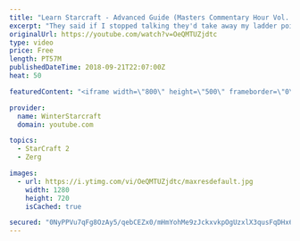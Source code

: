 ```yaml
---
title: "Learn Starcraft - Advanced Guide (Masters Commentary Hour Vol. 1)"
excerpt: "They said if I stopped talking they'd take away my ladder points. Next one I upload will have more terran/toss blame RNGesus."
originalUrl: https://youtube.com/watch?v=OeQMTUZjdtc
type: video
price: Free
length: PT57M
publishedDateTime: 2018-09-21T22:07:00Z
heat: 50

featuredContent: "<iframe width=\"800\" height=\"500\" frameborder=\"0\" src=\"https://www.youtube.com/embed/OeQMTUZjdtc\" allow=\"accelerometer; autoplay; encrypted-media; gyroscope; picture-in-picture\" allowfullscreen></iframe>"

provider:
  name: WinterStarcraft
  domain: youtube.com

topics:
  - StarCraft 2
  - Zerg

images:
  - url: https://i.ytimg.com/vi/OeQMTUZjdtc/maxresdefault.jpg
    width: 1280
    height: 720
    isCached: true

secured: "0NyPPVu7qFg8OzAy5/qebCEZx0/mHmYohMe9zJckxvkpOgUzxlX3qusFqDHx6z6UA7/HC1b5OoKBz4+HdNceIH+WIuKRZm9SpasVRMq2ySGTLZeP7uJWUqfBPh08uJmtfpVxr5dK+EO36T7I2R12giUXYe4K9uYmHdUlAqrDeT4KOo7ROnF20rf+z1D115++CcoGnRHfQA9j+bex77T0QmG49tnPyP61gCWuUCg5aMi1QwPA1uVABxeoqPrfqr4EykzwhHletWasI5WRJQ6LeEr/t2LHew3IH2OFwOMlTGQtAkawXW+dV+GG1gLl2BWPMDVYOBEF9npEtVpAYA7TU2e3RuUYagNbBraQwA65X+I3Vk1li4mf6y3jjhkVhCCu3Cz/BfUclbAJ3mcvvhQxpzYVNSiNTH4xrhBZNlE8rrA=;JGID90jqi6GCMjk0qFoobw=="
---
```


